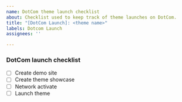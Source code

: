 ```yaml
---
name: DotCom theme launch checklist
about: Checklist used to keep track of theme launches on DotCom.
title: "[DotCom Launch]: <theme name>"
labels: Dotcom Launch
assignees: ''

---
```


### DotCom launch checklist

- [ ] Create demo site
- [ ] Create theme showcase
- [ ] Network activate
- [ ] Launch theme
